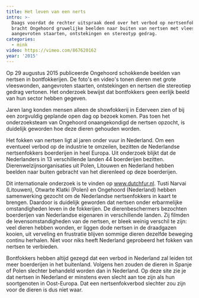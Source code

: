 ```yaml
---
title: Het leven van een nerts
intro: >-
  Daags voordat de rechter uitspraak deed over het verbod op nertsenfokken,
  bracht Ongehoord gruwelijke beelden naar buiten van nertsen met vleeswonden,
  aangevroten staarten, ontstekingen en stereotyp gedrag.
categories:
  - mink
video: https://vimeo.com/867620162
year: '2015'
---
```

Op 29 augustus 2015 publiceerde Ongehoord schokkende beelden van nertsen in bontfokkerijen. De foto's en video's tonen dieren met grote vleeswonden, aangevroten staarten, ontstekingen en nertsen die stereotiep gedrag vertonen. Het onderzoek bewijst dat bontfokkers geen eerlijk beeld van hun sector hebben gegeven.

Jaren lang konden mensen alleen de showfokkerij in Ederveen zien of bij een zorgvuldig geplande open dag op bezoek komen. Pas toen het onderzoeksteam van Ongehoord onaangekondigd de nertsen opzocht, is duidelijk geworden hoe deze dieren gehouden worden.

Het fokken van nertsen ligt al jaren onder vuur in Nederland. Om een eventueel verbod op de industrie te omzeilen, bezitten de Nederlandse nertsenfokkers boerderijen in heel Europa. Uit onderzoek blijkt dat de Nederlanders in 13 verschillende landen 44 boerderijen bezitten. Dierenwelzijnsorganisaties uit Polen, Litouwen en Nederland hebben beelden naar buiten gebracht van het dierenleed op deze boerderijen.

Dit internationale onderzoek is te vinden op www.dutchfur.nl. Tusti Narvai (Litouwen), Otwarte Klatki (Polen) en Ongehoord (Nederland) hebben samenwerking gezocht om de Nederlandse nertsenfokkers in kaart te brengen. Daardoor is duidelijk geworden dat nertsen onder erbarmelijke omstandigheden leven in de fokkerijen. De dierenbeschermers bezochten boerderijen van Nederlandse eigenaren in verschillende landen. Zij filmden de levensomstandigheden van de nertsen, er bleek weinig verschil te zijn: veel dieren hebben wonden, er liggen dode nertsen in de draadgazen kooien, uit verveling en frustratie blijven sommige dieren dezelfde beweging continu herhalen. Niet voor niks heeft Nederland geprobeerd het fokken van nertsen te verbieden.

Bontfokkers hebben altijd gezegd dat een verbod in Nederland zal leiden tot meer boerderijen in het buitenland. Volgens hen zouden de dieren in Spanje of Polen slechter behandeld worden dan in Nederland. Op deze site zie je dat nertsen in Nederland er minstens even slecht aan toe zijn als hun soortgenoten in Oost-Europa. Dat een nertsenfokverbod slechter zou zijn voor de dieren is dus niet waar.
